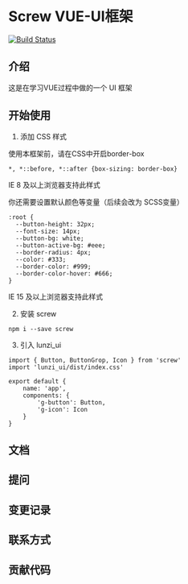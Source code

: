 # Screw VUE-UI框架

[![Build Status](https://www.travis-ci.org/lzj222312/Wheel_making_demo.svg?branch=master)](https://www.travis-ci.org/lzj222312/Wheel_making_demo)

##  介绍

这是在学习VUE过程中做的一个 UI 框架

##  开始使用

1.  添加 CSS 样式

使用本框架前，请在CSS中开启border-box
```
*, *::before, *::after {box-sizing: border-box}
```
IE 8 及以上浏览器支持此样式

你还需要设置默认颜色等变量（后续会改为 SCSS变量）
```
:root {
  --button-height: 32px;
  --font-size: 14px;
  --button-bg: white;
  --button-active-bg: #eee;
  --border-radius: 4px;
  --color: #333;
  --border-color: #999;
  --border-color-hover: #666;
}
```
IE 15 及以上浏览器支持此样式

2. 安装 screw
```
npm i --save screw
```

3. 引入 lunzi_ui
```
import { Button, ButtonGrop, Icon } from 'screw'
import 'lunzi_ui/dist/index.css'

export default {
    name: 'app',
    components: {
        'g-button': Button,
        'g-icon': Icon
    }
}
```


##  文档

##  提问

##  变更记录

##  联系方式

##  贡献代码

